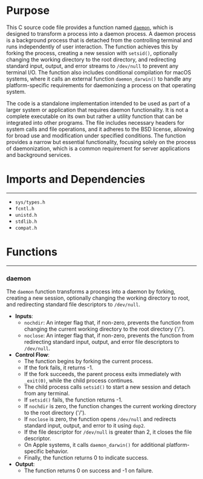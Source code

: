 # Purpose
This C source code file provides a function named [`daemon`](#daemon), which is designed to transform a process into a daemon process. A daemon process is a background process that is detached from the controlling terminal and runs independently of user interaction. The function achieves this by forking the process, creating a new session with `setsid()`, optionally changing the working directory to the root directory, and redirecting standard input, output, and error streams to `/dev/null` to prevent any terminal I/O. The function also includes conditional compilation for macOS systems, where it calls an external function `daemon_darwin()` to handle any platform-specific requirements for daemonizing a process on that operating system.

The code is a standalone implementation intended to be used as part of a larger system or application that requires daemon functionality. It is not a complete executable on its own but rather a utility function that can be integrated into other programs. The file includes necessary headers for system calls and file operations, and it adheres to the BSD license, allowing for broad use and modification under specified conditions. The function provides a narrow but essential functionality, focusing solely on the process of daemonization, which is a common requirement for server applications and background services.
# Imports and Dependencies

---
- `sys/types.h`
- `fcntl.h`
- `unistd.h`
- `stdlib.h`
- `compat.h`


# Functions

---
### daemon<!-- {{#callable:daemon}} -->
The `daemon` function transforms a process into a daemon by forking, creating a new session, optionally changing the working directory to root, and redirecting standard file descriptors to `/dev/null`.
- **Inputs**:
    - `nochdir`: An integer flag that, if non-zero, prevents the function from changing the current working directory to the root directory ('/').
    - `noclose`: An integer flag that, if non-zero, prevents the function from redirecting standard input, output, and error file descriptors to `/dev/null`.
- **Control Flow**:
    - The function begins by forking the current process.
    - If the fork fails, it returns -1.
    - If the fork succeeds, the parent process exits immediately with `_exit(0)`, while the child process continues.
    - The child process calls `setsid()` to start a new session and detach from any terminal.
    - If `setsid()` fails, the function returns -1.
    - If `nochdir` is zero, the function changes the current working directory to the root directory ('/').
    - If `noclose` is zero, the function opens `/dev/null` and redirects standard input, output, and error to it using `dup2`.
    - If the file descriptor for `/dev/null` is greater than 2, it closes the file descriptor.
    - On Apple systems, it calls `daemon_darwin()` for additional platform-specific behavior.
    - Finally, the function returns 0 to indicate success.
- **Output**:
    - The function returns 0 on success and -1 on failure.



